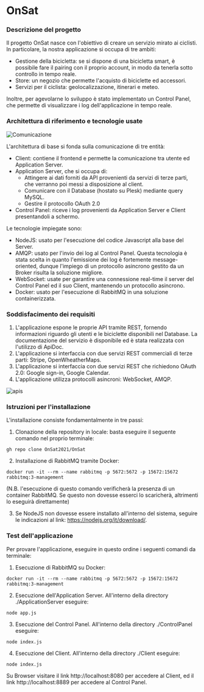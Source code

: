 # OnSat

### Descrizione del progetto
Il progetto OnSat nasce con l'obiettivo di creare un servizio mirato ai ciclisti. In particolare, la nostra applicazione si occupa di tre ambiti:
* Gestione della bicicletta: se si dispone di una bicicletta smart, è possibile fare il pairing con il proprio account, in modo da tenerla sotto controllo in tempo reale.
* Store: un negozio che permette l'acquisto di biciclette ed accessori.
* Servizi per il ciclista: geolocalizzazione, itinerari e meteo.

Inoltre, per agevolarne lo sviluppo è stato implementato un Control Panel, che permette di visualizzare i log dell'applicazione in tempo reale.

### Architettura di riferimento e tecnologie usate

![Comunicazione](https://user-images.githubusercontent.com/12523738/125704389-aebb2e84-0234-48cf-ba94-8ee50a2a8b80.png)

L'architettura di base si fonda sulla comunicazione di tre entità:
* Client: contiene il frontend e permette la comunicazione tra utente ed Application Server.
* Application Server, che si occupa di:
  * Attingere ai dati forniti da API provenienti da servizi di terze parti, che verranno poi messi a disposizione al client.
  * Comunicare con il Database (hostato su Plesk) mediante query MySQL.
  * Gestire il protocollo OAuth 2.0
* Control Panel: riceve i log provenienti da Application Server e Client presentandoli a schermo. 


 
Le tecnologie impiegate sono:
* NodeJS: usato per l'esecuzione del codice Javascript alla base del Server.
* AMQP: usato per l'invio dei log al Control Panel. Questa tecnologia è stata scelta in quanto l'emissione dei log è fortemente message-oriented, dunque l'impiego di un protocollo asincrono gestito da un Broker risulta la soluzione migliore.
* WebSocket: usate per garantire una connessione real-time il server del Control Panel ed il suo Client, mantenendo un protocollo asincrono.
* Docker: usato per l'esecuzione di RabbitMQ in una soluzione containerizzata.

### Soddisfacimento dei requisiti
1. L'applicazione espone le proprie API tramite REST, fornendo informazioni riguardo gli utenti e le biciclette disponibili nel Database. La documentazione del servizio è disponibile ed è stata realizzata con l'utilizzo di ApiDoc.
2. L'applicazione si interfaccia con due servizi REST commerciali di terze parti: Stripe, OpenWheatherMaps.
3. L'applicazione si interfaccia con due servizi REST che richiedono OAuth 2.0: Google sign-in, Google Calendar.
4. L'applicazione utilizza protocolli asincroni: WebSocket, AMQP.

![apis](https://user-images.githubusercontent.com/12523738/125705117-76e444b7-5b2a-4c16-8b7e-9744d11475ac.png)

### Istruzioni per l'installazione
L'installazione consiste fondamentalmente in tre passi:
1. Clonazione della repository in locale: basta eseguire il seguente comando nel proprio terminale:
``` 
gh repo clone OnSat2021/OnSat
``` 
2. Installazione di RabbitMQ tramite Docker:
``` 
docker run -it --rm --name rabbitmq -p 5672:5672 -p 15672:15672 rabbitmq:3-management
``` 
(N.B. l'esecuzione di questo comando verificherà la presenza di un container RabbitMQ. Se questo non dovesse esserci lo scaricherà, altrimenti lo eseguirà direttamente)

3. Se NodeJS non dovesse essere installato all'interno del sistema, seguire le indicazioni al link: https://nodejs.org/it/download/.

### Test dell'applicazione
Per provare l'applicazione, eseguire in questo ordine i seguenti comandi da terminale:
1. Esecuzione di RabbitMQ su Docker:
``` 
docker run -it --rm --name rabbitmq -p 5672:5672 -p 15672:15672 rabbitmq:3-management
``` 
2. Esecuzione dell'Application Server. All'interno della directory ./ApplicationServer eseguire:
``` 
node app.js
``` 
3. Esecuzione del Control Panel. All'interno della directory ./ControlPanel eseguire:
```
node index.js
``` 
4. Esecuzione del Client. All'interno della directory ./Client eseguire:
``` 
node index.js
``` 
Su Browser visitare il link http://localhost:8080 per accedere al Client, ed il link http://localhost:8889 per accedere al Control Panel.
